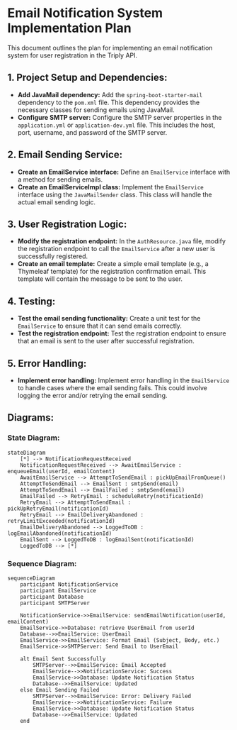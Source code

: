 # Email Notification System Implementation Plan

This document outlines the plan for implementing an email notification system for user registration in the Triply API.

## 1. Project Setup and Dependencies:

*   **Add JavaMail dependency:** Add the `spring-boot-starter-mail` dependency to the `pom.xml` file. This dependency provides the necessary classes for sending emails using JavaMail.
*   **Configure SMTP server:** Configure the SMTP server properties in the `application.yml` or `application-dev.yml` file. This includes the host, port, username, and password of the SMTP server.

## 2. Email Sending Service:

*   **Create an EmailService interface:** Define an `EmailService` interface with a method for sending emails.
*   **Create an EmailServiceImpl class:** Implement the `EmailService` interface using the `JavaMailSender` class. This class will handle the actual email sending logic.

## 3. User Registration Logic:

*   **Modify the registration endpoint:** In the `AuthResource.java` file, modify the registration endpoint to call the `EmailService` after a new user is successfully registered.
*   **Create an email template:** Create a simple email template (e.g., a Thymeleaf template) for the registration confirmation email. This template will contain the message to be sent to the user.

## 4. Testing:

*   **Test the email sending functionality:** Create a unit test for the `EmailService` to ensure that it can send emails correctly.
*   **Test the registration endpoint:** Test the registration endpoint to ensure that an email is sent to the user after successful registration.

## 5. Error Handling:

*   **Implement error handling:** Implement error handling in the `EmailService` to handle cases where the email sending fails. This could involve logging the error and/or retrying the email sending.

## Diagrams:

### State Diagram:

```mermaid
stateDiagram
    [*] --> NotificationRequestReceived
    NotificationRequestReceived --> AwaitEmailService : enqueueEmail(userId, emailContent)
    AwaitEmailService --> AttemptToSendEmail : pickUpEmailFromQueue()
    AttemptToSendEmail --> EmailSent : smtpSend(email)
    AttemptToSendEmail --> EmailFailed : smtpSend(email)
    EmailFailed --> RetryEmail : scheduleRetry(notificationId)
    RetryEmail --> AttemptToSendEmail : pickUpRetryEmail(notificationId)
    RetryEmail --> EmailDeliveryAbandoned : retryLimitExceeded(notificationId)
    EmailDeliveryAbandoned --> LoggedToDB : logEmailAbandoned(notificationId)
    EmailSent --> LoggedToDB : logEmailSent(notificationId)
    LoggedToDB --> [*]
```

### Sequence Diagram:

```mermaid
sequenceDiagram
    participant NotificationService
    participant EmailService
    participant Database
    participant SMTPServer

    NotificationService->>EmailService: sendEmailNotification(userId, emailContent)
    EmailService->>Database: retrieve UserEmail from userId
    Database-->>EmailService: UserEmail
    EmailService->>EmailService: Format Email (Subject, Body, etc.)
    EmailService->>SMTPServer: Send Email to UserEmail

    alt Email Sent Successfully
        SMTPServer-->>EmailService: Email Accepted
        EmailService-->>NotificationService: Success
        EmailService->>Database: Update Notification Status
        Database-->>EmailService: Updated
    else Email Sending Failed
        SMTPServer-->>EmailService: Error: Delivery Failed
        EmailService-->>NotificationService: Failure
        EmailService->>Database: Update Notification Status
        Database-->>EmailService: Updated
    end
